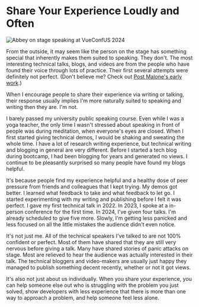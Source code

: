 # Share Your Experience Loudly and Often

![Abbey on stage speaking at VueConfUS 2024](https://images.abbeyperini.com/share/slots-talk.jpg)

From the outside, it may seem like the person on the stage has something special that inherently makes them suited to speaking. They don't. The most interesting technical talks, blogs, and videos are from the people who have found their voice through lots of practice. Their first several attempts were definitely not perfect. (Don't believe me? Check out [Post Malone's early work](https://www.youtube.com/watch?v=XWr2VZiov_A&ab_channel=JustFocus).)

When I encourage people to share their experience via writing or talking, their response usually implies I'm more naturally suited to speaking and writing then they are. I'm not.

I barely passed my university public speaking course. Even while I was a yoga teacher, the only time I wasn't stressed about speaking in front of people was during meditation, when everyone's eyes are closed. When I first started giving technical demos, I would be shaking and sweating the whole time. I have a lot of research writing experience, but technical writing and blogging in general are very different. Before I started a tech blog during bootcamp, I had been blogging for years and generated no views. I continue to be pleasantly surprised so many people have found my blogs helpful.

It's because people find my experience helpful and a healthy dose of peer pressure from friends and colleagues that I kept trying. My demos got better. I learned what feedback to take and what feedback to let go. I started experimenting with my writing and publishing before I felt it was perfect. I gave my first technical talk in 2022. In 2023, I spoke at a in-person conference for the first time. In 2024, I've given four talks. I'm already scheduled to give five more. Slowly, I'm getting less panicked and less focused on all the little mistakes the audience didn't even notice.

It's not just me. All of the technical speakers I've talked to are not 100% confident or perfect. Most of them have shared that they are still very nervous before giving a talk. Many have shared stories of panic attacks on stage. Most are relieved to hear the audience was actually interested in their talk. The technical bloggers and video-makers are usually just happy they managed to publish something decent recently, whether or not it got views.

It's also not just about us individually. When you share your experience, you can help someone else out who is struggling with the problem you just solved, show developers with less experience that there is more than one way to approach a problem, and help someone feel less alone.
